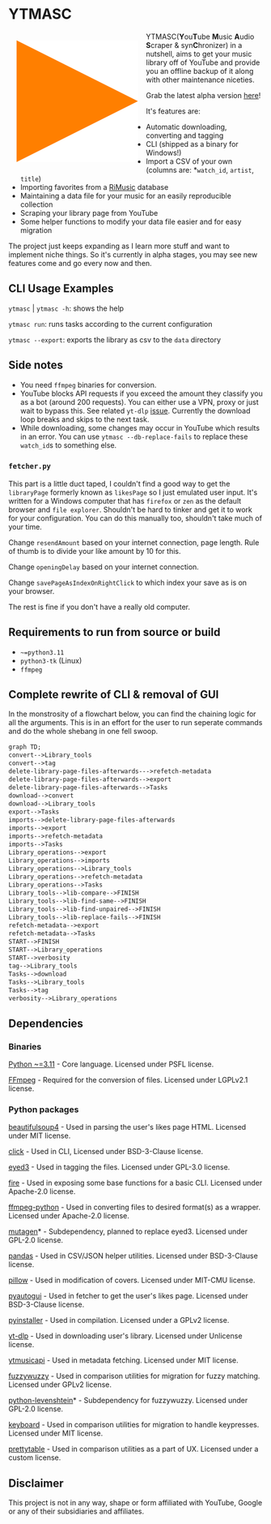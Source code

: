 # YTMASC

<a href="#"><img alt="horrible orange triangle" style="padding:16px;" align="left" src="assets/icon.svg"></a>

YTMASC(**Y**ou**T**ube **M**usic **A**udio **S**craper & syn**C**hronizer) in a nutshell, aims to get your music library off of YouTube and provide you an offline backup of it along with other maintenance niceties.

Grab the latest alpha version [here](https://github.com/Egezenn/YTMASC/releases)!

It's features are:

- Automatic downloading, converting and tagging
- CLI (shipped as a binary for Windows!)
- Import a CSV of your own (columns are: *`watch_id`, `artist`, `title`)
- Importing favorites from a [RiMusic](https://github.com/fast4x/RiMusic) database
- Maintaining a data file for your music for an easily reproducible collection
- Scraping your library page from YouTube
- Some helper functions to modify your data file easier and for easy migration

The project just keeps expanding as I learn more stuff and want to implement niche things. So it's currently in alpha stages, you may see new features come and go every now and then.

## CLI Usage Examples

`ytmasc` | `ytmasc -h`: shows the help

`ytmasc run`: runs tasks according to the current configuration

`ytmasc --export`: exports the library as csv to the `data` directory

## Side notes

- You need `ffmpeg` binaries for conversion.
- YouTube blocks API requests if you exceed the amount they classify you as a bot (around 200 requests). You can either use a VPN, proxy or just wait to bypass this. See related `yt-dlp` [issue](https://github.com/yt-dlp/yt-dlp/issues/10128). Currently the download loop breaks and skips to the next task.
- While downloading, some changes may occur in YouTube which results in an error.
You can use `ytmasc --db-replace-fails` to replace these `watch_id`s to something else.

### `fetcher.py`

This part is a little duct taped, I couldn't find a good way to get the `libraryPage` formerly known as `likesPage` so I just emulated user input. It's written for a Windows computer that has `firefox` or `zen` as the default browser and `file explorer`. Shouldn't be hard to tinker and get it to work for your configuration. You can do this manually too, shouldn't take much of your time.

Change `resendAmount` based on your internet connection, page length. Rule of thumb is to divide your like amount by 10 for this.

Change `openingDelay` based on your internet connection.

Change `savePageAsIndexOnRightClick` to which index your save as is on your browser.

The rest is fine if you don't have a really old computer.

## Requirements to run from source or build

- `~=python3.11`
- `python3-tk` (Linux)
- `ffmpeg`

## Complete rewrite of CLI & removal of GUI

In the monstrosity of a flowchart below, you can find the chaining logic for all the arguments. This is in an effort for the user to run seperate commands and do the whole shebang in one fell swoop.

```mermaid
graph TD;
convert-->Library_tools
convert-->tag
delete-library-page-files-afterwards--->refetch-metadata
delete-library-page-files-afterwards-->export
delete-library-page-files-afterwards-->Tasks
download-->convert
download-->Library_tools
export-->Tasks
imports-->delete-library-page-files-afterwards
imports-->export
imports-->refetch-metadata
imports-->Tasks
Library_operations-->export
Library_operations-->imports
Library_operations-->Library_tools
Library_operations-->refetch-metadata
Library_operations-->Tasks
Library_tools-->lib-compare-->FINISH
Library_tools-->lib-find-same-->FINISH
Library_tools-->lib-find-unpaired-->FINISH
Library_tools-->lib-replace-fails-->FINISH
refetch-metadata-->export
refetch-metadata-->Tasks
START-->FINISH
START-->Library_operations
START-->verbosity
tag-->Library_tools
Tasks-->download
Tasks-->Library_tools
Tasks-->tag
verbosity-->Library_operations
```

## Dependencies

### Binaries

[Python ~=3.11](https://www.python.org/) - Core language. Licensed under PSFL license.

[FFmpeg](https://ffmpeg.org/) - Required for the conversion of files. Licensed under LGPLv2.1 license.

### Python packages

[beautifulsoup4](https://www.crummy.com/software/BeautifulSoup/) - Used in parsing the user's likes page HTML. Licensed under MIT license.

[click](https://github.com/pallets/click) - Used in CLI, Licensed under BSD-3-Clause license.

[eyed3](https://github.com/nicfit/eyeD3) - Used in tagging the files. Licensed under GPL-3.0 license.

[fire](https://github.com/google/python-fire) - Used in exposing some base functions for a basic CLI. Licensed under Apache-2.0 license.

[ffmpeg-python](https://github.com/kkroening/ffmpeg-python) - Used in converting files to desired format(s) as a wrapper. Licensed under Apache-2.0 license.

[mutagen](https://github.com/quodlibet/mutagen)* - Subdependency, planned to replace eyed3. Licensed under GPL-2.0 license.

[pandas](https://github.com/pandas-dev/pandas) - Used in CSV/JSON helper utilities. Licensed under BSD-3-Clause license.

[pillow](https://github.com/python-pillow/Pillow) - Used in modification of covers. Licensed under MIT-CMU license.

[pyautogui](https://github.com/asweigart/pyautogui) - Used in fetcher to get the user's likes page. Licensed under BSD-3-Clause license.

[pyinstaller](https://github.com/pyinstaller/pyinstaller) - Used in compilation. Licensed under a GPLv2 license.

[yt-dlp](https://github.com/yt-dlp/yt-dlp) - Used in downloading user's library. Licensed under Unlicense license.

[ytmusicapi](https://github.com/sigma67/ytmusicapi) - Used in metadata fetching. Licensed under MIT license.

[fuzzywuzzy](https://github.com/seatgeek/fuzzywuzzy) - Used in comparison utilities for migration for fuzzy matching. Licensed under GPLv2 license.

[python-levenshtein](https://github.com/rapidfuzz/python-Levenshtein)* - Subdependency for fuzzywuzzy. Licensed under GPL-2.0 license.

[keyboard](https://github.com/boppreh/keyboard) - Used in comparison utilities for migration to handle keypresses. Licensed under MIT license.

[prettytable](https://github.com/prettytable/prettytable) - Used in comparison utilities as a part of UX. Licensed under a custom license.

## Disclaimer

This project is not in any way, shape or form affiliated with YouTube, Google or any of their subsidiaries and affiliates.
